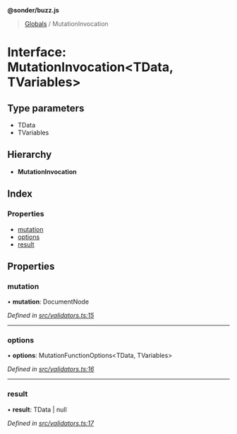 **@sonder/buzz.js**

> [Globals](../README.md) / MutationInvocation

# Interface: MutationInvocation\<**TData, TVariables**>

## Type parameters

- TData
- TVariables

## Hierarchy

- **MutationInvocation**

## Index

### Properties

- [mutation](mutationinvocation.md#mutation)
- [options](mutationinvocation.md#options)
- [result](mutationinvocation.md#result)

## Properties

### mutation

• **mutation**: DocumentNode

_Defined in [src/validators.ts:15](https://github.com/flatbook/buzz.js/blob/97e216f/src/validators.ts#L15)_

---

### options

• **options**: MutationFunctionOptions\<TData, TVariables>

_Defined in [src/validators.ts:16](https://github.com/flatbook/buzz.js/blob/97e216f/src/validators.ts#L16)_

---

### result

• **result**: TData \| null

_Defined in [src/validators.ts:17](https://github.com/flatbook/buzz.js/blob/97e216f/src/validators.ts#L17)_
